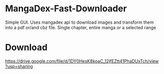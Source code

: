 # MangaDex-Fast-Downloader
Simple GUI. Uses mangadex api to download images and transform them into a pdf or/and cbz file. Single chapter, entire manga or a selected range

# Download
https://drive.google.com/file/d/1DY0HesK8koaC_12jfEZtt41PhaDUxTch/view?usp=sharing
